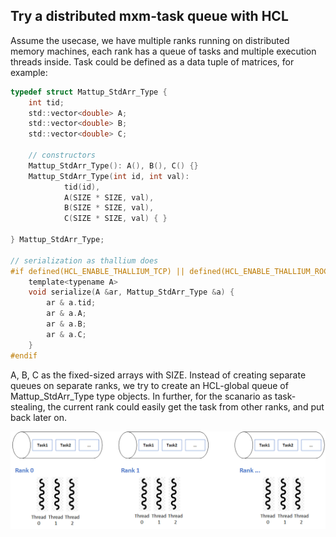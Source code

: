 ## Try a distributed mxm-task queue with HCL
Assume the usecase, we have multiple ranks running on distributed memory machines, each rank has a queue of tasks and multiple execution threads inside. Task could be defined as a data tuple of matrices, for example:
```C
typedef struct Mattup_StdArr_Type {
    int tid;
    std::vector<double> A;
    std::vector<double> B;
    std::vector<double> C;

    // constructors
    Mattup_StdArr_Type(): A(), B(), C() {}
    Mattup_StdArr_Type(int id, int val):
            tid(id),
            A(SIZE * SIZE, val),
            B(SIZE * SIZE, val),
            C(SIZE * SIZE, val) { }

} Mattup_StdArr_Type;

// serialization as thallium does
#if defined(HCL_ENABLE_THALLIUM_TCP) || defined(HCL_ENABLE_THALLIUM_ROCE)
    template<typename A>
    void serialize(A &ar, Mattup_StdArr_Type &a) {
        ar & a.tid;
        ar & a.A;
        ar & a.B;
        ar & a.C;
    }
#endif
```
A, B, C as the fixed-sized arrays with SIZE. Instead of creating separate queues on separate ranks, we try to create an HCL-global queue of Mattup_StdArr_Type type objects. In further, for the scanario as task-stealing, the current rank could easily get the task from other ranks, and put back later on.

<p align="left">
  <img src="./figures/usecase_mxm_task_queue.png" alt="An example with task-queues" width="700">
</p>